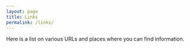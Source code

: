 ```yaml
---
layout: page
title: Links
permalink: /links/
---
```


Here is a list on various URLs and places where you can find information.